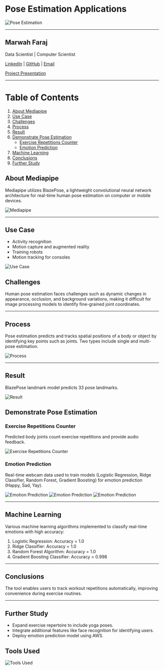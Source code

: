 # Pose Estimation Applications

![Pose Estimation](image/1.jpg)

---

## Marwah Faraj
Data Scientist | Computer Scientist

[LinkedIn](https://www.linkedin.com/in/marwah-faraj) | [GitHub](https://github.com/marwahfaraj) | [Email](mailto:marwah.faraj777@gmail.com)

[Project Presentation](https://docs.google.com/presentation/d/1S1Xb8fBqKUNDb3xKsfco8Vzp-51XqJ6JUad1r48WnaU/edit?usp=sharing)

---

# Table of Contents
1. [About Mediapipe](#about-mediapipe)   
2. [Use Case](#use-case)
3. [Challenges](#challenges)
4. [Process](#process)
5. [Result](#result)
6. [Demonstrate Pose Estimation](#demonstrate-pose-estimation)
   - [Exercise Repetitions Counter](#exercise-repetitions-counter)
   - [Emotion Prediction](#emotion-prediction)
7. [Machine Learning](#machine-learning)
8. [Conclusions](#conclusions)
9. [Further Study](#further-study)

## About Mediapipe
Mediapipe utilizes BlazePose, a lightweight convolutional neural network architecture for real-time human pose estimation on computer or mobile devices.

![Mediapipe](image/3.jpg)

---

## Use Case
- Activity recognition
- Motion capture and augmented reality
- Training robots
- Motion tracking for consoles

![Use Case](image/2.jpg)

## Challenges
Human pose estimation faces challenges such as dynamic changes in appearance, occlusion, and background variations, making it difficult for image processing models to identify fine-grained joint coordinates.

---

## Process
Pose estimation predicts and tracks spatial positions of a body or object by identifying key points such as joints. Two types include single and multi-pose estimation.

![Process](image/5.jpg)

---

## Result
BlazePose landmark model predicts 33 pose landmarks.

![Result](image/6.jpg)

## Demonstrate Pose Estimation

### Exercise Repetitions Counter
Predicted body joints count exercise repetitions and provide audio feedback.

![Exercise Repetitions Counter](image/8.jpg)

### Emotion Prediction
Real-time webcam data used to train models (Logistic Regression, Ridge Classifier, Random Forest, Gradient Boosting) for emotion prediction (Happy, Sad, Yay).

![Emotion Prediction](image/9.jpg)
![Emotion Prediction](image/10.jpg)
![Emotion Prediction](image/11.jpg)

---

## Machine Learning
Various machine learning algorithms implemented to classify real-time emotions with high accuracy:
1. Logistic Regression: Accuracy = 1.0
2. Ridge Classifier: Accuracy = 1.0
3. Random Forest Algorithm: Accuracy = 1.0
4. Gradient Boosting Classifier: Accuracy = 0.998

---

## Conclusions
The tool enables users to track workout repetitions automatically, improving convenience during exercise routines.

---

## Further Study
- Expand exercise repertoire to include yoga poses.
- Integrate additional features like face recognition for identifying users.
- Deploy emotion prediction model using AWS.

## Tools Used
![Tools Used](image/12.jpg)
